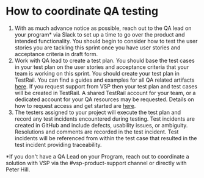 # How to coordinate QA testing

1. With as much advance notice as possible, reach out to the QA lead on your program* via Slack to set up a time to go over the product and intended functionality.  You should begin to consider how to test the user stories you are tackling this sprint once you have user stories and acceptance criteria in draft form.
1. Work with QA lead to create a test plan.  You should base the test cases in your test plan on the user stories and acceptance criteria that your team is working on this sprint.  You should create your test plan in TestRail.  You can find a guides and examples for all QA related artifacts [here](qa-artifacts.md).  If you request support from VSP then your test plan and test cases will be created in TestRail.  A shared TestRail account for your team, or a dedicated account for your QA resources may be requested.  Details on how to request access and get started are [here](testrail/getting-started.md).
1. The testers assigned to your project will execute the test plan and record any test incidents encountered during testing. Test incidents are created in GitHub and include defects, usability issues, or ambiguity.  Resolutions and comments are recorded in the test incident.  Test incidents will be referenced from within the test case that resulted in the test incident providing traceability.

*If you don't have a QA Lead on your Program, reach out to coordinate a solution with VSP via the #vsp-product-support channel or directly with Peter Hill.

